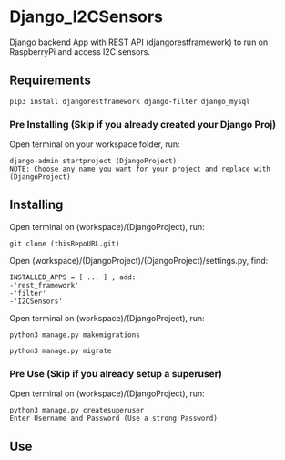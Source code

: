 # Django_I2CSensors
Django backend App with REST API (djangorestframework) to run on RaspberryPi and access I2C sensors.

## Requirements
```
pip3 install djangorestframework django-filter django_mysql
```

### Pre Installing (Skip if you already created your Django Proj)
Open terminal on your workspace folder, run:
```
django-admin startproject (DjangoProject)
NOTE: Choose any name you want for your project and replace with (DjangoProject)
```

## Installing
Open terminal on (workspace)/(DjangoProject), run:
```
git clone (thisRepoURL.git)
```

Open (workspace)/(DjangoProject)/(DjangoProject)/settings.py, find:
```
INSTALLED_APPS = [ ... ] , add:
-'rest_framework'
-'filter'
-'I2CSensors'
```

Open terminal on (workspace)/(DjangoProject), run:
```
python3 manage.py makemigrations

python3 manage.py migrate
```

### Pre Use (Skip if you already setup a superuser)
Open terminal on (workspace)/(DjangoProject), run:
```
python3 manage.py createsuperuser
Enter Username and Password (Use a strong Password)
```

## Use 

